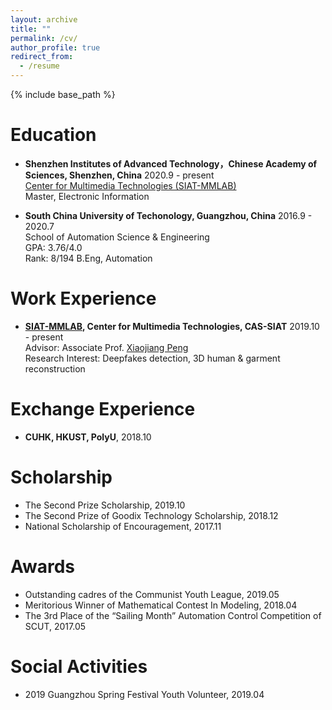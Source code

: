 ```yaml
---
layout: archive
title: ""
permalink: /cv/
author_profile: true
redirect_from:
  - /resume
---
```


{% include base_path %}

# Education 

* **Shenzhen Institutes of Advanced Technology，Chinese Academy of Sciences, Shenzhen, China** 2020.9 - present  
[Center for Multimedia Technologies (SIAT-MMLAB)](http://mmlab.siat.ac.cn/)  
Master, Electronic Information

* **South China University of Techonology, Guangzhou, China** 2016.9 - 2020.7  
School of Automation Science & Engineering  
GPA: 3.76/4.0  
Rank: 8/194
B.Eng, Automation  


# Work Experience

* **[SIAT-MMLAB](http://mmlab.siat.ac.cn/), Center for Multimedia Technologies, CAS-SIAT** 2019.10 - present  
Advisor: Associate Prof. [Xiaojiang Peng](https://pengxj.github.io/)  
Research Interest: Deepfakes detection, 3D human & garment reconstruction

# Exchange Experience

* **CUHK, HKUST, PolyU**, 2018.10

# Scholarship
* The Second Prize Scholarship, 2019.10
* The Second Prize of Goodix Technology Scholarship, 2018.12
* National Scholarship of Encouragement, 2017.11

# Awards

* Outstanding cadres of the Communist Youth League, 2019.05
* Meritorious Winner of Mathematical Contest In Modeling, 2018.04
* The 3rd Place of the “Sailing Month” Automation Control Competition of SCUT, 2017.05

# Social Activities

* 2019 Guangzhou Spring Festival Youth Volunteer, 2019.04
